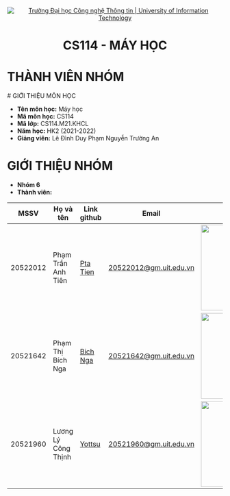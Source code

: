<p align="center">
  <a href="https://www.uit.edu.vn/" title="Trường Đại học Công nghệ Thông tin" style="border: 5;">
    <img src="https://i.imgur.com/WmMnSRt.png" alt="Trường Đại học Công nghệ Thông tin | University of Information Technology">
  </a>
</p>

<!-- Title -->
<h1 align="center"><b>CS114 - MÁY HỌC</b></h1>
 <h1> THÀNH VIÊN NHÓM</h1>
# GIỚI THIỆU MÔN HỌC

* **Tên môn học:** Máy học
* **Mã môn học:** CS114
* **Mã lớp:** CS114.M21.KHCL
* **Năm học:** HK2 (2021-2022)
* **Giảng viên:** Lê Đình Duy
                  Phạm Nguyễn Trường An
# GIỚI THIỆU NHÓM
* **Nhóm 6**
* **Thành viên:**

| MSSV     | Họ và tên           | Link github                       | Email                  | Image   |Introduction                                                                                                         |
|----------|---------------------|-----------------------------------|------------------------|-----------------------------------------------------------------------------------------------------------------| -------- |
| 20522012 | Phạm Trần Anh Tiên  | [Pta Tien](https://github.com/ptatien0307)    | 20522012@gm.uit.edu.vn | <img src="https://user-images.githubusercontent.com/79583501/162102519-8d247312-b697-4390-a79d-f262bc597a80.png" width="200" height="200">|Hiiii!|
| 20521642 | Phạm Thị Bích Nga   | [Bich Nga](https://github.com/phamthibichnga) | 20521642@gm.uit.edu.vn |<img src="https://user-images.githubusercontent.com/79583501/162104194-d4c99250-5f30-4f18-ae6d-b7dff2ad0398.png" width="200" height="200"> | |
| 20521960 | Lương Lý Công Thịnh | [Yottsu](https://github.com/llcthinh2103)   | 20521960@gm.uit.edu.vn | <img src="https://user-images.githubusercontent.com/79583501/162102538-c9e5d233-2bef-47cb-ba1e-04ea5820b6a0.png" width="200" height="200"> | |






